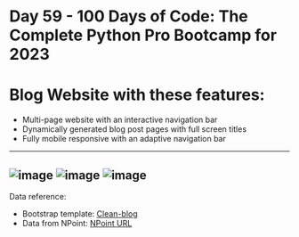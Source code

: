 # Day 59 - 100 Days of Code: The Complete Python Pro Bootcamp for 2023

# Blog Website with these features:
- Multi-page website with an interactive navigation bar
- Dynamically generated blog post pages with full screen titles
- Fully mobile responsive with an adaptive navigation bar

---
![image](https://github.com/CristinaAlina/blog-capstone-project/assets/148490551/ab99143f-3e12-4199-a176-185ba2b2476b)
![image](https://github.com/CristinaAlina/blog-capstone-project/assets/148490551/9d1fa3bd-c166-4701-95a0-60d684a43797)
![image](https://github.com/CristinaAlina/blog-capstone-project/assets/148490551/1e972c12-945f-4b37-b437-e3c55f7f4eb9)
---
Data reference:
- Bootstrap template: [Clean-blog](https://startbootstrap.com/previews/clean-blog)
- Data from NPoint: [NPoint URL](https://api.npoint.io/8dedcb83962ff8a410cc)



